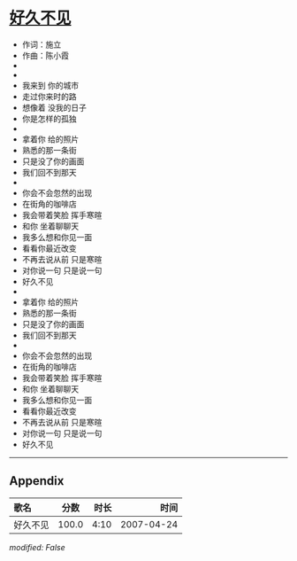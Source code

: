 # [好久不见](https://music.163.com/song?id=65538)

* 作词：施立
* 作曲：陈小霞
*
*
* 我来到 你的城市
* 走过你来时的路
* 想像着 没我的日子
* 你是怎样的孤独
* 
* 拿着你 给的照片
* 熟悉的那一条街
* 只是没了你的画面
* 我们回不到那天
* 
* 你会不会忽然的出现
* 在街角的咖啡店
* 我会带着笑脸 挥手寒暄
* 和你 坐着聊聊天
* 我多么想和你见一面
* 看看你最近改变
* 不再去说从前 只是寒暄
* 对你说一句 只是说一句
* 好久不见
* 
* 拿着你 给的照片
* 熟悉的那一条街
* 只是没了你的画面
* 我们回不到那天
* 
* 你会不会忽然的出现
* 在街角的咖啡店
* 我会带着笑脸 挥手寒暄
* 和你 坐着聊聊天
* 我多么想和你见一面
* 看看你最近改变
* 不再去说从前 只是寒暄
* 对你说一句 只是说一句
* 好久不见


---

## Appendix

|歌名|分数|时长|时间|
|:---|:---:|---:|---:|
|好久不见|100.0|4:10|2007-04-24

*modified: False*